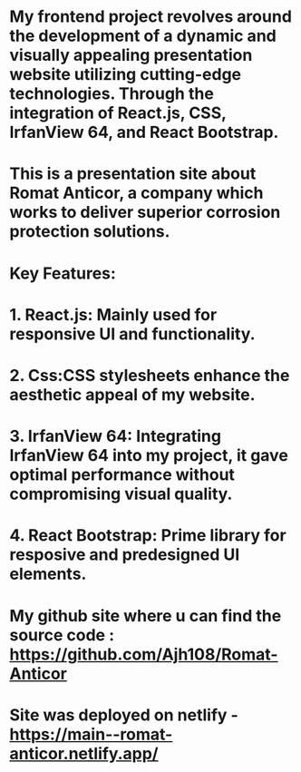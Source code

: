 # My frontend project revolves around the development of a dynamic and visually appealing presentation website utilizing cutting-edge technologies. Through the integration of React.js, CSS, IrfanView 64, and React Bootstrap.

# This is a presentation site about Romat Anticor, a company which works to deliver superior corrosion protection solutions.

# Key Features:

# 1. React.js: Mainly used for responsive UI and functionality.

# 2. Css:CSS stylesheets enhance the aesthetic appeal of my website.

# 3. IrfanView 64: Integrating IrfanView 64 into my project, it gave optimal performance without compromising visual quality.

# 4. React Bootstrap: Prime library for resposive and predesigned UI elements.

# My github site where u can find the source code : https://github.com/Ajh108/Romat-Anticor

# Site was deployed on netlify - https://main--romat-anticor.netlify.app/
